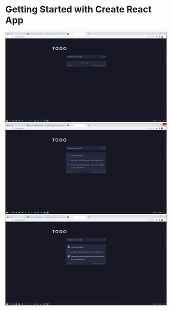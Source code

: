 # Getting Started with Create React App
![Alt text](design/Screenshot%20(131).png?raw=true "Title")
![Alt text](design/Screenshot%20(132).png?raw=true "Title")
![Alt text](design/Screenshot%20(133).png?raw=true "Title")